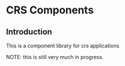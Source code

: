 # CRS Components
## Introduction

This is a component library for crs applications

NOTE: this is still very much in progress.
